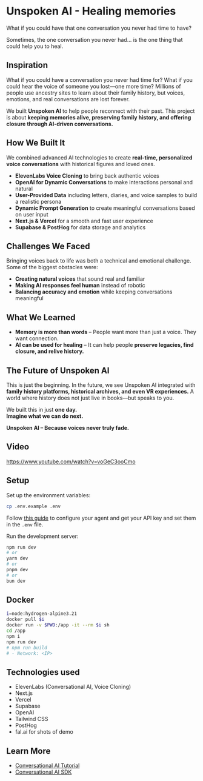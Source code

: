 # **Unspoken AI - Healing memories** 

What if you could have that one conversation you never had time to have?

Sometimes, the one conversation you never had… is the one thing that could help you to heal.

## **Inspiration**  
What if you could have a conversation you never had time for? What if you could hear the voice of someone you lost—one more time? Millions of people use ancestry sites to learn about their family history, but voices, emotions, and real conversations are lost forever.  

We built **Unspoken AI** to help people reconnect with their past. This project is about **keeping memories alive, preserving family history, and offering closure through AI-driven conversations.**  

## **How We Built It**  
We combined advanced AI technologies to create **real-time, personalized voice conversations** with historical figures and loved ones.  

- **ElevenLabs Voice Cloning** to bring back authentic voices  
- **OpenAI for Dynamic Conversations** to make interactions personal and natural  
- **User-Provided Data** including letters, diaries, and voice samples to build a realistic persona  
- **Dynamic Prompt Generation** to create meaningful conversations based on user input  
- **Next.js & Vercel** for a smooth and fast user experience  
- **Supabase & PostHog** for data storage and analytics  

## **Challenges We Faced**  
Bringing voices back to life was both a technical and emotional challenge. Some of the biggest obstacles were:  

- **Creating natural voices** that sound real and familiar  
- **Making AI responses feel human** instead of robotic  
- **Balancing accuracy and emotion** while keeping conversations meaningful  

## **What We Learned**  
- **Memory is more than words** – People want more than just a voice. They want connection.  
- **AI can be used for healing** – It can help people **preserve legacies, find closure, and relive history.**  

## **The Future of Unspoken AI**  
This is just the beginning. In the future, we see Unspoken AI integrated with **family history platforms, historical archives, and even VR experiences.** A world where history does not just live in books—but speaks to you.  

We built this in just **one day.**  
**Imagine what we can do next.**  

**Unspoken AI – Because voices never truly fade.**

## **Video**  
https://www.youtube.com/watch?v=voGeC3ooCmo

## Setup

Set up the environment variables:

```bash
cp .env.example .env
```

Follow [this guide](https://elevenlabs.io/docs/conversational-ai/docs/agent-setup) to configure your agent and get your API key and set them in the `.env` file.

Run the development server:

```bash
npm run dev
# or
yarn dev
# or
pnpm dev
# or
bun dev
```


## Docker

```bash
i=node:hydrogen-alpine3.21
docker pull $i
docker run -v $PWD:/app -it --rm $i sh
cd /app
npm i
npm run dev
# npm run build
# - Network: <IP>
```

## Technologies used

- ElevenLabs (Conversational AI, Voice Cloning)
- Next.js
- Vercel
- Supabase
- OpenAI
- Tailwind CSS
- PostHog
- fal.ai for shots of demo

## Learn More

- [Conversational AI Tutorial](https://elevenlabs.io/docs/product/introduction)
- [Conversational AI SDK](https://elevenlabs.io/docs/libraries/conversational-ai-sdk-js)
